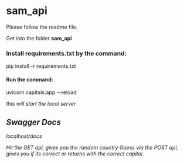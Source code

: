 # sam_api
Please follow the readme file.

Get into the folder <b>sam_api</b>

<h3>Install requirements.txt by the command:</h3>

pip install -r requirements.txt


<h4><b>Run the command: </b></h4>

 uvicorn capitals:app --reload

<i>this will start the local server <i>



<h2>Swagger Docs</h2>
localhost/docs

Hit the GET api, gives you the random country
Guess via the POST api, gives you if its correct or returns with the correct capital.


